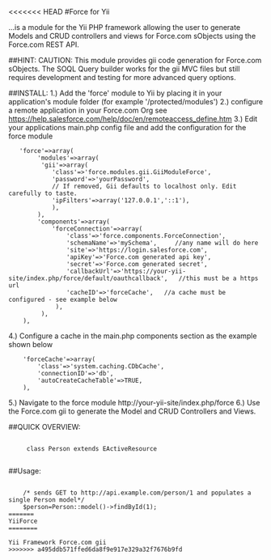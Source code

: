 <<<<<<< HEAD
#Force for Yii

...is a module for the Yii PHP framework allowing the user to generate Models and CRUD controllers and views for Force.com sObjects using the Force.com REST API.

##HINT:
CAUTION: This module provides gii code generation for Force.com sObjects. The SOQL Query builder works for the gii MVC files but still requires development and testing for more advanced query
options. 


##INSTALL:
1.) Add the 'force' module to Yii by placing it in your application's module folder (for example '/protected/modules')
2.) configure a remote application in your Force.com Org see https://help.salesforce.com/help/doc/en/remoteaccess_define.htm
3.) Edit your applications main.php config file and add the configuration for the force module

       'force'=>array(
            'modules'=>array(
             'gii'=>array(
			    'class'=>'force.modules.gii.GiiModuleForce',
			    'password'=>'yourPassword',
			    // If removed, Gii defaults to localhost only. Edit carefully to taste.
			    'ipFilters'=>array('127.0.0.1','::1'),
                ),
            ),           
            'components'=>array(
                'forceConnection'=>array(
                    'class'=>'force.components.ForceConnection',
                    'schemaName'=>'mySchema',     //any name will do here
                    'site'=>'https://login.salesforce.com',
                    'apiKey'=>'Force.com generated api key',
                    'secret'=>'Force.com generated secret',
                    'callbackUrl'=>'https://your-yii-site/index.php/force/default/oauthcallback',   //this must be a https url
                    'cacheID'=>'forceCache',   //a cache must be configured - see example below
                 ),
             ),
        ),
       		
4.) Configure a cache in the main.php components section as the example shown below

        'forceCache'=>array(
            'class'=>'system.caching.CDbCache',
            'connectionID'=>'db',
            'autoCreateCacheTable'=>TRUE,
        ),

5.) Navigate to the force module http://your-yii-site/index.php/force
6.) Use the Force.com gii to generate the Model and CRUD Controllers and Views.

##QUICK OVERVIEW:

~~~

     class Person extends EActiveResource
 
~~~

##Usage:

~~~

    /* sends GET to http://api.example.com/person/1 and populates a single Person model*/
    $person=Person::model()->findById(1);
=======
YiiForce
========

Yii Framework Force.com gii
>>>>>>> a495ddb571ffed6da8f9e917e329a32f7676b9fd
